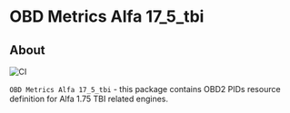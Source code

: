 # OBD Metrics Alfa 17_5_tbi

## About

![CI](https://github.com/tzebrowski/ObdMetricsAlfa175Tbi/actions/workflows/deploy.yml/badge.svg?branch=main)

`OBD Metrics Alfa 17_5_tbi` - this package contains OBD2 PIDs resource definition for Alfa 1.75 TBI related engines.

